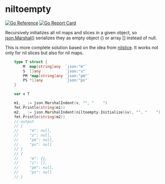 # niltoempty
[![Go Reference](https://pkg.go.dev/badge/github.com/pkierski/niltoempty.svg)](https://pkg.go.dev/github.com/pkierski/niltoempty)
[![Go Report Card](https://goreportcard.com/badge/github.com/pkierski/niltoempty)](https://goreportcard.com/report/github.com/pkierski/niltoempty)

Recursively initializes all nil maps and slices in a given object, so [json.Marshal()](https://pkg.go.dev/encoding/json#Marshal) serializes they as empty object {} or array [] instead of null.

This is more complete solution based on the idea from [nilslice](https://github.com/golang-cz/nilslice). It works not only for nil slices but also for nil maps. 

```go
	type T struct {
		M  map[string]any  `json:"m"`
		S  []any           `json:"s"`
		PM *map[string]any `json:"pm"`
		PS *[]any          `json:"ps"`
	}

	var v T

	m1, _ := json.MarshalIndent(v, "", "    ")
	fmt.Println(string(m1))
	m2, _ := json.MarshalIndent(niltoempty.Initialize(&v), "", "    ")
	fmt.Println(string(m2))
	// output
	// {
	//     "m": null,
	//     "s": null,
	//     "pm": null,
	//     "ps": null
	// }
	// {
	//     "m": {},
	//     "s": [],
	//     "pm": null,
	//     "ps": null
	// }
```
